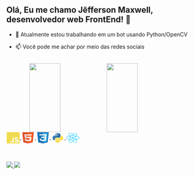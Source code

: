 ## Olá, Eu me chamo Jêfferson Maxwell, desenvolvedor web FrontEnd! 👋

- 🔭 Atualmente estou trabalhando em um bot usando Python/OpenCV
<!-- - 🌱 Estou aprendendo NodeJS -->
- 📫 Você pode me achar por meio das redes sociais
  ##
<div>
  <div width='100%' style='display:flex; flex-wrap:wrap;' align="center">
    <a style="display:flex;flex-wrap: wrap;width:100%" href="https://github.com/MaxwellAt">
    <img height="180em" width="40%" src="https://github-readme-stats.vercel.app/api?username=MaxwellAt&show_icons=true&theme=merko&include_all_commits=true&count_private=true"/>
    <img height="180em" width="40%" src="https://github-readme-stats.vercel.app/api/top-langs/?username=MaxwellAt&layout=compact&langs_count=10&theme=merko"/>
  </div>
  <br>
  <div style="display: inline_block">
    <img align="center" alt="Max-Js" height="30" width="35" src="https://raw.githubusercontent.com/devicons/devicon/master/icons/javascript/javascript-plain.svg">
    <img align="center" alt="Max-HTML" height="30" width="35" src="https://raw.githubusercontent.com/devicons/devicon/master/icons/html5/html5-original.svg">
    <img align="center" alt="Max-CSS" height="30" width="35" src="https://raw.githubusercontent.com/devicons/devicon/master/icons/css3/css3-original.svg">
    <img align="center" alt="Max-Python" height="30" width="35" src="https://raw.githubusercontent.com/devicons/devicon/master/icons/python/python-original.svg">
    <img align="center" alt="Max-React" height="30" width="35" src="https://raw.githubusercontent.com/devicons/devicon/master/icons/react/react-original.svg">
  </div>
</div>

  ##

<div> 
  <a href="https://www.instagram.com/j_maxwell__/" target="_blank">
    <img src="https://img.shields.io/badge/-Instagram-%23E4405F?style=for-the-badge&logo=instagram&logoColor=white" target="_blank">
  </a> 
  <a href = "mailto:jefferson.maxwell1603@gmail.com">
    <img src="https://img.shields.io/badge/-Gmail-%23333?style=for-the-badge&logo=gmail&logoColor=white" target="_blank">
  </a>
</div>
  
<!--
**MaxwellAt/MaxwellAt** is a ✨ _special_ ✨ repository because its `README.md` (this file) appears on your GitHub profile.

Here are some ideas to get you started:

- 🔭 I’m currently working on ...
- 🌱 I’m currently learning ...
- 👯 I’m looking to collaborate on ...
- 🤔 I’m looking for help with ...
- 💬 Ask me about ...
- 📫 How to reach me: ...
- 😄 Pronouns: ...
- ⚡ Fun fact: ...
-->
